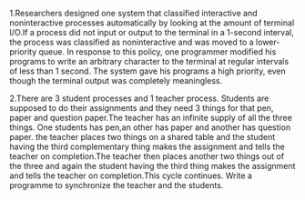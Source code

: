 

1.Researchers designed one system that classified interactive and noninteractive processes automatically by looking at the amount of terminal I/O.If a process did not input or output to the terminal in a 1-second interval, the process was classified as noninteractive and was moved to a lower-priority queue. In response to this policy, one programmer modified his programs to write an arbitrary character to the terminal at regular intervals of less than 1 second. The system gave his programs a high priority, even though the terminal output was completely meaningless. 

2.There are 3 student processes and 1 teacher process. Students are supposed to do their assignments and they need 3 things for that pen, paper and question paper.The teacher has an infinite supply of all the three things. One students has pen,an other has paper and another has question paper. the teacher places two things on a shared table and the student having the third complementary thing makes the assignment and tells the teacher on completion.The teacher then places another two things out of the three and again the student having the third thing makes the assignment and tells the teacher on completion.This cycle continues. Write a programme to synchronize the teacher and the students.


